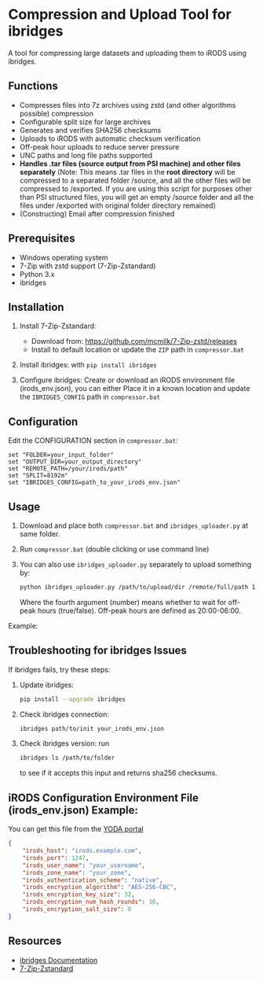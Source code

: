 # Compression and Upload Tool for ibridges

A tool for compressing large datasets and uploading them to iRODS using ibridges.

## Functions

- Compresses files into 7z archives using zstd (and other algorithms possible) compression
- Configurable split size for large archives
- Generates and verifies SHA256 checksums
- Uploads to iRODS with automatic checksum verification
- Off-peak hour uploads to reduce server pressure
- UNC paths and long file paths supported
- **Handles .tar files (source output from PSI machine) and other files separately** (Note: This means .tar files in the **root directory** will be compressed to a separated folder /source, and all the other files will be compressed to /exported. If you are using this script for purposes other than PSI structured files, you will get an empty /source folder and all the files under /exported with original folder directory remained)
- (Constructing) Email after compression finished


## Prerequisites

- Windows operating system
- 7-Zip with zstd support (7-Zip-Zstandard)
- Python 3.x
- ibridges

## Installation

1. Install 7-Zip-Zstandard:
   - Download from: https://github.com/mcmilk/7-Zip-zstd/releases
   - Install to default location or update the `ZIP` path in `compressor.bat`

2. Install ibridges: with `pip install ibridges`

3. Configure ibridges: Create or download an iRODS environment file (irods_env.json), you can either Place it in a known location and update the `IBRIDGES_CONFIG` path in `compressor.bat`

## Configuration

Edit the CONFIGURATION section in `compressor.bat`:

```batch
set "FOLDER=your_input_folder"
set "OUTPUT_DIR=your_output_directory"
set "REMOTE_PATH=/your/irods/path"
set "SPLIT=8192m"
set "IBRIDGES_CONFIG=path_to_your_irods_env.json"
```

## Usage

1. Download and place both `compressor.bat` and `ibridges_uploader.py` at same folder.

2. Run `compressor.bat` (double clicking or use command line)

3. You can also use `ibridges_uploader.py` separately to upload something by:
    ```bash
    python ibridges_uploader.py /path/to/upload/dir /remote/full/path 1 /path/to/env.json
    ```
    Where the fourth argument (number) means whether to wait for off-peak hours (true/false). Off-peak hours are defined as 20:00-06:00.

Example:

## Troubleshooting for ibridges Issues

If ibridges fails, try these steps:

1. Update ibridges:
   ```bash
   pip install --upgrade ibridges
   ```

2. Check ibridges connection:
   ```bash
   ibridges path/to/init your_irods_env.json
   ```

3. Check ibridges version: run 
    ```bash
    ibridges ls /path/to/folder
    ```
    to see if it accepts this input and returns sha256 checksums.


## iRODS Configuration Environment File (irods_env.json) Example:
You can get this file from the [YODA portal](https://science.yoda.uu.nl/user/data_transfer)

```json
{
    "irods_host": "irods.example.com",
    "irods_port": 1247,
    "irods_user_name": "your_username",
    "irods_zone_name": "your_zone",
    "irods_authentication_scheme": "native",
    "irods_encryption_algorithm": "AES-256-CBC",
    "irods_encryption_key_size": 32,
    "irods_encryption_num_hash_rounds": 16,
    "irods_encryption_salt_size": 8
}
```


## Resources

- [ibridges Documentation](https://ibridges.readthedocs.io/en/latest/)
- [7-Zip-Zstandard](https://github.com/mcmilk/7-Zip-zstd)
